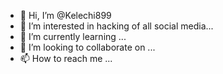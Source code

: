 - 👋 Hi, I’m @Kelechi899
- 👀 I’m interested in hacking of all social media...
- 🌱 I’m currently learning ...
- 💞️ I’m looking to collaborate on ...
- 📫 How to reach me ...

<!---
Kelechi899/Kelechi899 is a ✨ special ✨ repository because its `README.md` (this file) appears on your GitHub profile.
You can click the Preview link to take a look at your changes.
--->
